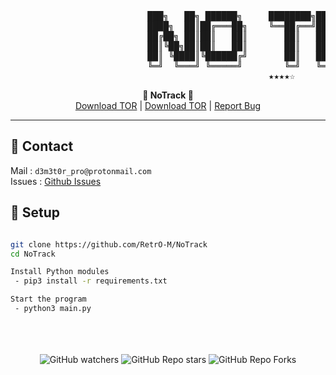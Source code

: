  <pre>
                          ███╗   ██╗ ██████╗     ████████╗██████╗  █████╗  ██████╗██╗  ██╗
                          ████╗  ██║██╔═══██╗    ╚══██╔══╝██╔══██╗██╔══██╗██╔════╝██║ ██╔╝
                          ██╔██╗ ██║██║   ██║       ██║   ██████╔╝███████║██║     █████╔╝ 
                          ██║╚██╗██║██║   ██║       ██║   ██╔══██╗██╔══██║██║     ██╔═██╗ 
                          ██║ ╚████║╚██████╔╝       ██║   ██║  ██║██║  ██║╚██████╗██║  ██╗
                          ╚═╝  ╚═══╝ ╚═════╝        ╚═╝   ╚═╝  ╚═╝╚═╝  ╚═╝ ╚═════╝╚═╝  ╚═╝⠀⠀
                                                 ★★★★☆
</pre>

<p align='center'>
  <b>🚫 NoTrack 🚫</b><br>  
  <a href="https://www.torproject.org/download/">Download TOR</a> |
  <a href="https://www.torproject.org/download/">Download TOR</a> |
  <a href="https://github.com/RetrO-M/NoTrack/issues">Report Bug</a>
</p>

-----------------

## 📝 Contact
Mail : `d3m3t0r_pro@protonmail.com`
<br>
Issues : [Github Issues](https://github.com/RetrO-M/NoTrack/issues)

## 🔧 Setup
```sh

git clone https://github.com/RetrO-M/NoTrack
cd NoTrack

Install Python modules 
 - pip3 install -r requirements.txt

Start the program
 - python3 main.py
```

<p align="center">
  <br><br><br>
    <img alt="GitHub watchers" src="https://img.shields.io/github/watchers/RetrO-M/NoTrack?style=social">
    <img alt="GitHub Repo stars" src="https://img.shields.io/github/stars/RetrO-M/NoTrack?style=social">  
    <img alt="GitHub Repo Forks" src="https://img.shields.io/github/forks/RetrO-M/NoTrack?style=social">  
</p>
